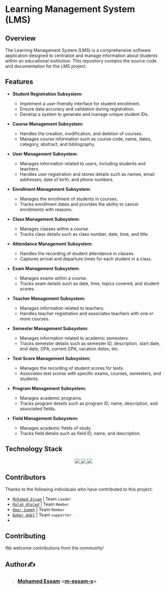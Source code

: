 # Learning Management System (LMS)

## Overview

The Learning Management System (LMS) is a comprehensive software application designed to centralize and manage information about students within an educational institution. This repository contains the source code and documentation for the LMS project.

## Features
- **Student Registration Subsystem:**
   - Implement a user-friendly interface for student enrollment.
   - Ensure data accuracy and validation during registration.
   - Develop a system to generate and manage unique student IDs.

- **Course Management Subsystem:**
   - Handles the creation, modification, and deletion of courses.
   - Manages course information such as course code, name, dates, category, abstract, and bibliography.

- **User Management Subsystem:**
   - Manages information related to users, including students and teachers.
   - Handles user registration and stores details such as names, email addresses, date of birth, and phone numbers.

- **Enrollment Management Subsystem:**
   - Manages the enrollment of students in courses.
   - Tracks enrollment dates and provides the ability to cancel enrollments with reasons.

- **Class Management Subsystem:**
   - Manages classes within a course.
   - Tracks class details such as class number, date, time, and title.

- **Attendance Management Subsystem:**
   - Handles the recording of student attendance in classes.
   - Captures arrival and departure times for each student in a class.

- **Exam Management Subsystem:**
   - Manages exams within a course.
   - Tracks exam details such as date, time, topics covered, and student scores.

- **Teacher Management Subsystem:**
   - Manages information related to teachers.
   - Handles teacher registration and associates teachers with one or more courses.

- **Semester Management Subsystem:**
   - Manages information related to academic semesters.
   - Tracks semester details such as semester ID, description, start date, end date, GPA, current GPA, vacation dates, etc.

- **Test Score Management Subsystem:**
   - Manages the recording of student scores for tests.
   - Associates test scores with specific exams, courses, semesters, and students.

- **Program Management Subsystem:**
    - Manages academic programs.
    - Tracks program details such as program ID, name, description, and associated fields.

- **Field Management Subsystem:**
    - Manages academic fields of study.
    - Tracks field details such as field ID, name, and description.

## Technology Stack

<p align="center">
  <a href="https://skillicons.dev">
    <img src="https://skillicons.dev/icons?i=figma,vscode,git,github" />
    <img src="https://skillicons.dev/icons?i=html,css,js" /> 
    <img src="https://skillicons.dev/icons?i=mysql,express,react,nodejs" />
  </a>
</p>

## Contributors
Thanks to the following individuals who have contributed to this project:
- [*`Mohamed Essam`*](https://github.com/m-essam-s) | Team `Leader`
- [*`Malak Khaled`*](https://github.com/Malak-Khaled) | Team `Member`
- [*`Omar Sameh`*](https://github.com/O-sameh) | Team `Member`
- [*`Baher Adel`*](https://github.com/FerventFrost) | Team `supporter`.
- 
## Contributing

We welcome contributions from the community!

## Author✍️
> ### **[Mohamed Essam](https://twitter.com/m-essam-s)** <[m-essam-s](https://github.com/m-essam-s)>
